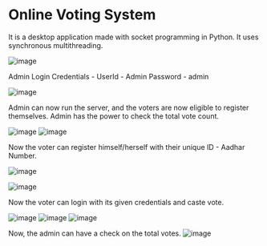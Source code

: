 # Online Voting System
 It is a desktop application made with socket programming in Python. It uses synchronous multithreading. 
 
![image](https://user-images.githubusercontent.com/63534263/137679993-4bca517b-93d2-4f96-8127-8dd5fb21648d.png)

Admin Login Credentials - 
UserId - Admin
Password - admin

![image](https://user-images.githubusercontent.com/63534263/137680091-890f3f81-7d40-47bb-92a9-586af7689ece.png)

Admin can now run the server, and the voters are now eligible to register themselves.
Admin has the power to check the total vote count.

![image](https://user-images.githubusercontent.com/63534263/137680282-af60434f-e9e9-480b-83ee-c59e5fa77fc1.png) 
![image](https://user-images.githubusercontent.com/63534263/137680312-7ad69187-46a6-4d1f-bb09-5356dfa713d2.png)

Now the voter can register himself/herself with their unique ID - Aadhar Number.

![image](https://user-images.githubusercontent.com/63534263/137680656-1701e4ae-385b-4f2f-b894-f2bcaa1717ef.png)

![image](https://user-images.githubusercontent.com/63534263/137680695-b90cf7c1-5202-4e54-b3bc-9b9d83b99ae5.png)

Now the voter can login with its given credentials and caste vote.

![image](https://user-images.githubusercontent.com/63534263/137680857-e420b360-5ff0-4425-9ef7-8b81c1795e22.png)
![image](https://user-images.githubusercontent.com/63534263/137680895-c19b55d5-7851-4585-9491-15c9d00cba57.png)
![image](https://user-images.githubusercontent.com/63534263/137681090-fb89bbcc-b6b2-47e9-b86e-1e2c94472fe9.png)

Now, the admin can have a check on the total votes.
![image](https://user-images.githubusercontent.com/63534263/137681164-a2af0160-649b-4cce-938e-78415cf9e2b5.png)

